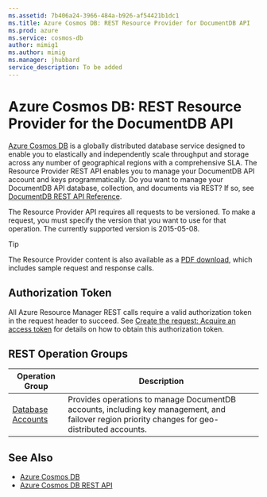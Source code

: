 ```yaml
---
ms.assetid: 7b406a24-3966-484a-b926-af54421b1dc1
ms.title: Azure Cosmos DB: REST Resource Provider for DocumentDB API
ms.prod: azure
ms.service: cosmos-db
author: mimig1
ms.author: mimig
ms.manager: jhubbard
service_description: To be added
---
```


# Azure Cosmos DB: REST Resource Provider for the DocumentDB API

[Azure Cosmos DB](https://azure.microsoft.com/services/cosmos-db/) is a globally distributed database service designed to enable you to elastically and independently scale throughput and storage across any number of geographical regions with a comprehensive SLA. The Resource Provider REST API enables you to manage your DocumentDB API account and keys programmatically. Do you want to manage your DocumentDB API database, collection, and documents via REST? If so, see [DocumentDB REST API Reference](https://docs.microsoft.com/rest/api/documentdb/).

The Resource Provider API requires all requests to be versioned. To make a request, you must specify the version that you want to use for that operation. The currently supported version is 2015-05-08.

> [!TIP]
> The Resource Provider content is also available as a [PDF download](https://aka.ms/docdb-resourceprovider), which includes sample request and response calls. 

## Authorization Token
All Azure Resource Manager REST calls require a valid authorization token in the request header to succeed. See  [Create the request: Acquire an access token](~/index.md#create-the-request) for details on how to obtain this authorization token.

## REST Operation Groups

| Operation Group | Description |
|-----------------|-------------|
|[Database Accounts](~/docs-ref-autogen/documentdbresourceprovider/databaseaccounts.json)| Provides operations to manage DocumentDB accounts, including key management, and failover region priority changes for geo-distributed accounts. |


## See Also

- [Azure Cosmos DB](https://azure.microsoft.com/services/cosmos-db/)
- [Azure Cosmos DB REST API](https://docs.microsoft.com/rest/api/documentdb/)
